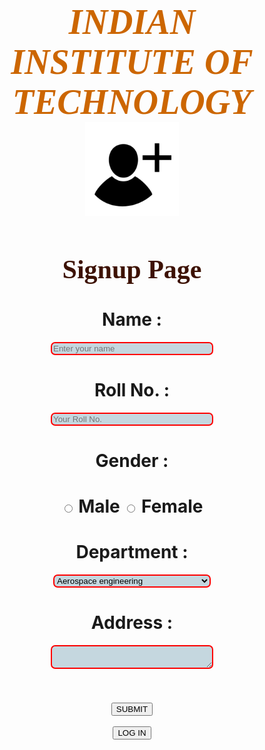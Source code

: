<html>
<head>
<title>Bio</title>
<meta name="viewport" content="width=device-width, initial-scale=1.0">
<link rel="icon" href="J-capital.png">
<link href='https://fonts.googleapis.com/css?family=Acme' rel='stylesheet'>
</head>
<style type="text/css">
#content   {
            text-align:center;      
            font-size:150%;
            font-family:Harlow Solid;
            color:#3D1203;
       }
body {
       background-image:url('login-bg.jpg');
     }
#h1  {
        font-size:400%;
        text-align:center;
        font-weight:bold;
        font-style:italic;
        color:#CC6600;
        font-family:algerian;
    }
h1   {
        
        color:#726965; 
        font-size:310%
        
     }
#input {
            
            
       }
#password {
            
         
       }
#sub {
            
       }
input[type=button], input[type=submit], input[type=reset] {
    background-color: #4CAF50;
    border:1px solid red;
    border-radius:50px;
    color: white;
    padding: 16px 177px;
    text-decoration: none;
    margin: 4px 2px;
    cursor: pointer;
}
input[type=text], input[type=password] {
    background-color:#C5D7DF;
    background-image: url('searchicon.png');
    background-repeat: no-repeat;
    border:2px solid red;
    border-radius:7px;
    padding:20;
}
<html>
<head>
<title>Bio</title>
<meta name="viewport" content="width=device-width, initial-scale=1.0">
<link rel="icon" href="J-capital.png">
<link href='https://fonts.googleapis.com/css?family=Acme' rel='stylesheet'>
</head>
<style type="text/css">
#content   {
            text-align:center;      
            font-size:150%;
            font-family:Harlow Solid;
            color:#3D1203;
       }
body {
       background-image:url('login-bg.jpg');
     }
#h1  {
        font-size:400%;
        text-align:center;
        font-weight:bold;
        font-style:italic;
        color:#CC6600;
        font-family:algerian;
    }
h1   {
        
        color:#E6C1C1; 
        font-size:200%
        
     }
#input {
            
            
       }
#password {
            
         
       }
#sub {
            
       }
input[type=button], input[type=submit], input[type=reset] {
    background-color: #4CAF50;
    border:1px solid red;
    border-radius:50px;
    color: white;
    padding: 16px 80px;
    text-decoration: none;
    margin: 4px 2px;
    cursor: pointer;
}
input[type=text], input[type=password]{
    background-color:#C5D7DF;
    background-image: url('searchicon.png');
    background-repeat: no-repeat;
    border:2px solid red;
    border-radius:7px;
    padding:20;  padding-top:15;
    padding-bottom:15;
}
select {
    background-color:#C5D7DF;
    background-image: url('searchicon.png');
    background-repeat: no-repeat;
    border:2px solid red;
    border-radius:7px;
    padding:20;
}
textarea {
    background-color:#C5D7DF;
    background-image: url('searchicon.png');
    background-repeat: no-repeat;
    border:2px solid red;
    border-radius:7px;
    padding-left:120;
    padding-right:120;
    padding-top:15;
    padding-bottom:15;
}
#container {
             background-image:url('83814252-dark-grunge-textured-background-extra-large-grunge-dark-texture-great-for-texture-background-high-re.jpg');
             background-repeat:no-repeat;
             background-position:center;
           }
                                     }
@media screen and (max-width:1250px) {
                                       #h1 {
                                                font-size:370%;   
                                             }
                                      
                                     }
@media screen and (max-width:1150px) {
                                       #h1 {
                                                font-size:350%;   
                                             }
                                       
                                     }
@media screen and (max-width:1020px) {
                                       
                                       #h1            {
                                                            font-size:310%;  
                                                            
                                                           }
@media screen and (max-width:930px) {
                                       
                                       #h1            {
                                                            font-size:280%;  
                                                            
                                                           }
                                 
@media screen and (max-width:790px) {
    
                                        #h1{
                                              font-size:230%;              
                                                             
                                                           }
                                                h1    { font-size:140%;
                                     }
                                  
                                     }
@media screen and (max-width:640px) {
 
                                        #h1{
                                              font-size:192%;              
                                                             
                                                           }
                                                h1    { font-size:140%;                                    
                                        
                                     }
@media screen and (max-width:560px) {
 
                                        #h1{
                                              font-size:165%;              
                                                             
                                           }
                                        h1    { font-size:115%;     
                                              }                              
 
}
</style>
<body>
<div id="all">
<div id="h1">INDIAN INSTITUTE OF TECHNOLOGY</div>
<center><img src="736545-200.png" height="150" width="150">
<div id="container">
<div id="content">
<center><h1>Signup Page</h1>
</div>
<div id="a"><h1 align="center">Name :</h1></div><div id="input"><center><input type="text" name="username" size="47" style="width:50%" placeholder="Enter your name"></div>
<div id="b"><h1 align="center">Roll No. :</h1></div><div id="text"><center><input type="text" name="password" size="47" style="width:50%"  placeholder="Your Roll No."></div>
<div id="c"><h1>Gender :</h1></div><div id="radio"><h1><input type="radio" name="sex" value:"male">  Male <input type="radio" name="sex" value:"female"> Female</div>
<div id="d"><h1>Department :</h1></div><div id="select"><select name="department" style="width:50%">
<option value="a">Aerospace engineering</option>
<option value="b">Agricultural engineering</option>
<option value="c">Biotechnology</option>
<option value="d">Civil engineering</option>
<option value="e">Chemical engineering</option>
<option value="f">Computer Science engineering</option>
<option value="g">ECE</option>
<option value="h">Electrical engineering</option>
<option value="i">Mechanical engineering</option>
<option value="j">Mining engineering</option>
</select></div>
<div id="e"><h1>Address :</h1>
<textarea name="text" style="width:50%">
</textarea><br><br><br>
<br>
<div id="sub"><center><input type="submit" name="submit" value="SUBMIT"><br><br><form action="login.html" method="post"><input class="blue" type="submit" name="signup" value="LOG IN"></form></center></div></div></div>
</body>
</html>
